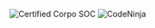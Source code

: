 ![Certified Corpo SOC](https://media0.giphy.com/media/v1.Y2lkPTc5MGI3NjExejc3ZXM1dDRsbmY5dWp5OG1vcHFrbmllY2VjN2dienA4MzIwNG4zMCZlcD12MV9pbnRlcm5hbF9naWZfYnlfaWQmY3Q9Zw/UuZJhsIiUEFAo6oY8V/giphy.gif) 
![CodeNinja](https://github.com/user-attachments/assets/d6078e09-6c19-4927-9f1f-5ac631027603)
